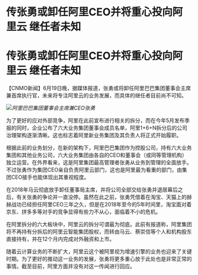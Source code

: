 # 传张勇或卸任阿里CEO并将重心投向阿里云 继任者未知

# 传张勇或卸任阿里CEO并将重心投向阿里云 继任者未知

【CNMO新闻】6月19日晚，据媒体报道，张勇或将卸任阿里巴巴集团董事会主席兼首席执行官，未来将专注阿里云的业务发展，而具体的继任者目前尚不可知。

![](https://inews.gtimg.com/om_bt/O0eoQvN4_0ILTJ6rYGfXCIpXS6l52STfJo3lmb4GhKYpwAA/1000)_阿里巴巴集团董事会主席兼CEO张勇_

为了更好的应对外部竞争，阿里在此前宣布进行相关的拆分，而在今年5月发布季报的同时，企业公布了六大业务集团董事会成员名单，阿里1+6+N拆分后的公司治理架构逐渐清晰。这也标志着阿里新业务集团及其负责人将正式开始履职。

根据此前的业务划分，在新的架构下，阿里巴巴集团作为控股公司，持有六大业务集团和其他业务公司，六大业务集团由各自的CEO和董事会（或同等管理机构）独立运营。在外界看来，这是阿里集团最高管理者张勇从业务到管理的全面放手。不过张勇作为集团CEO亲自负责阿里云部门，这也是阿里最为看重的部门，由集团CEO接手也能体现出其重视程度。

在2018年马云彻底放手卸任董事局主席，并将公司全部交给张勇并退居幕后之后，有关张勇的争论并一直没停。虽然在此之前，张勇凭借着在淘宝、天猫上的赫赫战功已经担任阿里CEO三年之久，但是在2018年至今的5年时间里，淘宝面对着京东、拼多多等对手的竞争显得有些力不从心，面临着不小的危机。

在阿里拆分的六大板块中，阿里云的拆分可谓最为彻底。此前有报道称，阿里集团将不再持有分拆后的阿里云智能集团股权，而转由马云、蔡崇信等个人和机构股东直接持有，并在12个月内完成对外融资和上市。

随着云计算业务的不断扩大，阿里云这个被阿里视为增速引擎的业务也迎来了关键时期。为了更好的推动这一业务的发展，张勇将更多重心放于此处也是非常正常的事情。截至目前，阿里方面并没有对这一传闻进行回应。

